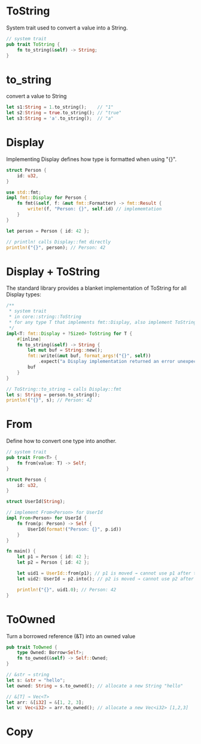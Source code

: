 # ToString

System trait used to convert a value into a String.

```rs
// system trait
pub trait ToString {
    fn to_string(&self) -> String;
}
```

# to_string

convert a value to String

```rs
let s1:String = 1.to_string();    // "1"
let s2:String = true.to_string(); // "true"
let s3:String = 'a'.to_string();  // "a"
```

# Display

Implementing Display defines how type is formatted when using "{}".

```rs
struct Person {
    id: u32,
}

use std::fmt;
impl fmt::Display for Person {
    fn fmt(&self, f: &mut fmt::Formatter) -> fmt::Result {
        write!(f, "Person: {}", self.id) // implememtation
    }
}

let person = Person { id: 42 };

// println! calls Display::fmt directly
println!("{}", person); // Person: 42
```

# Display + ToString

The standard library provides a blanket implementation of ToString for all Display types:

```rs
/**
 * system trait
 * in core::string::ToString
 * for any type T that implements fmt::Display, also implement ToString.
 */
impl<T: fmt::Display + ?Sized> ToString for T {
    #[inline]
    fn to_string(&self) -> String {
        let mut buf = String::new();
        fmt::write(&mut buf, format_args!("{}", self))
            .expect("a Display implementation returned an error unexpectedly");
        buf
    }
}
```

```rs
// ToString::to_string → calls Display::fmt
let s: String = person.to_string();
println!("{}", s); // Person: 42
```

# From<T>

Define how to convert one type into another.

```rs
// system trait
pub trait From<T> {
    fn from(value: T) -> Self;
}
```

```rs
struct Person {
    id: u32,
}

struct UserId(String);

// implement From<Person> for UserId
impl From<Person> for UserId {
    fn from(p: Person) -> Self {
        UserId(format!("Person: {}", p.id))
    }
}

fn main() {
    let p1 = Person { id: 42 };
    let p2 = Person { id: 42 };

    let uid1 = UserId::from(p1); // p1 is moved → cannot use p1 after this
    let uid2: UserId = p2.into(); // p2 is moved → cannot use p2 after this

    println!("{}", uid1.0); // Person: 42
}
```

# ToOwned

Turn a borrowed reference (&T) into an owned value

```rs
pub trait ToOwned {
    type Owned: Borrow<Self>;
    fn to_owned(&self) -> Self::Owned;
}
```

```rs
// &str → string
let s: &str = "hello";
let owned: String = s.to_owned(); // allocate a new String "hello"

// &[T] → Vec<T>
let arr: &[i32] = &[1, 2, 3];
let v: Vec<i32> = arr.to_owned(); // allocate a new Vec<i32> [1,2,3]

```

# Copy

```rs

```
